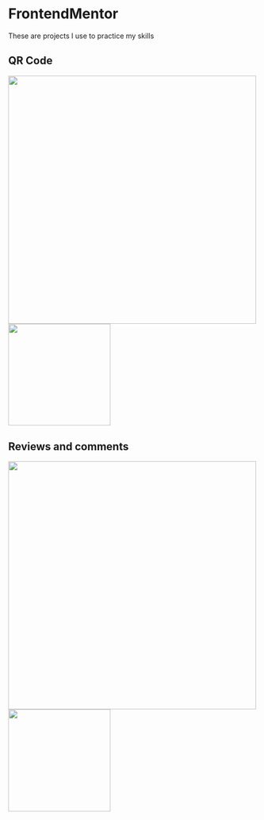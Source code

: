# FrontendMentor
These are projects I use to practice my skills 

## QR Code
<div display="flex">
<img width="500px" src="https://res.cloudinary.com/dz209s6jk/image/upload/f_auto,q_auto,w_700/Challenges/cybxdhr4wewlscvco9dd.jpg" >
<img width="205.5px" src="https://res.cloudinary.com/dz209s6jk/image/upload/v1642681547/Challenges/iukeubiskdrj479qikjr.jpg" >
</div>

## Reviews and comments
<div display="flex">
<img width="500px" src="https://res.cloudinary.com/dz209s6jk/image/upload/f_auto,q_auto,w_700/Challenges/rqjrs5fhup3ufygdjigk.jpg" >
<img width="205.5px" src="https://res.cloudinary.com/dz209s6jk/image/upload/v1652196854/Challenges/tlkowcepmgqv4j7j62t9.jpg" >
</div>
